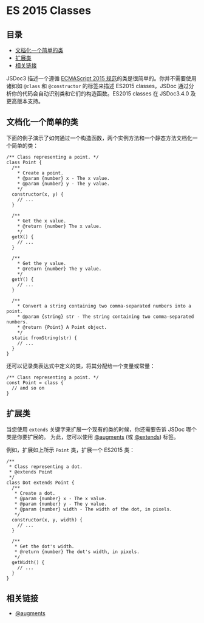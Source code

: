 # ES 2015 Classes

## 目录

- [文档化一个简单的类](#文档化一个简单的类)
- [扩展类](#扩展类)
- [相关链接](#相关链接)

JSDoc3 描述一个遵循 [ECMAScript 2015 规范](http://www.ecma-international.org/ecma-262/6.0/#sec-class-definitions)的类是很简单的。你并不需要使用诸如如 `@class` 和 `@constructor` 的标签来描述 ES2015 classes，JSDoc 通过分析你的代码会自动识别类和它们的构造函数。ES2015 classes 在 JSDoc3.4.0 及更高版本支持。

## 文档化一个简单的类

下面的例子演示了如何通过一个构造函数，两个实例方法和一个静态方法文档化一个简单的类：

```
/** Class representing a point. */
class Point {
  /**
    * Create a point.
    * @param {number} x - The x value.
    * @param {number} y - The y value.
    */
  constructor(x, y) {
    // ...
  }

  /**
    * Get the x value.
    * @return {number} The x value.
    */
  getX() {
    // ...
  }

  /**
    * Get the y value.
    * @return {number} The y value.
    */
  getY() {
    // ...
  }

  /**
    * Convert a string containing two comma-separated numbers into a point.
    * @param {string} str - The string containing two comma-separated numbers.
    * @return {Point} A Point object.
    */
  static fromString(str) {
    // ...
  }
}
```

还可以记录类表达式中定义的类，将其分配给一个变量或常量：

```
/** Class representing a point. */
const Point = class {
  // and so on
}
```

## 扩展类

当您使用 `extends` 关键字来扩展一个现有的类的时候，你还需要告诉 JSDoc 哪个类是你要扩展的。 为此，您可以使用 [@augments](./tags-augments.md) (或 [@extends](./tags-augments.md)) 标签。

例如，扩展如上所示 `Point` 类，扩展一个 ES2015 类：

```
/**
 * Class representing a dot.
 * @extends Point
 */
class Dot extends Point {
  /**
   * Create a dot.
   * @param {number} x - The x value.
   * @param {number} y - The y value.
   * @param {number} width - The width of the dot, in pixels.
   */
  constructor(x, y, width) {
    // ...
  }

  /**
   * Get the dot's width.
   * @return {number} The dot's width, in pixels.
   */
  getWidth() {
    // ...
  }
}
```

## 相关链接

- [@augments](./tag-augments.md)

